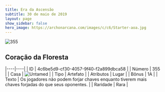 ```yaml
---
title: Era da Ascensão
subtitle: 30 de maio de 2019
layout: page
show_sidebar: false
hero_image: https://archonarcana.com/images/c/c6/Starter-aoa.jpg
---
```


![355](https://cdn.keyforgegame.com/media/card_front/pt/435_355_F53F9G8GX28P_pt.png)

## Coração da Floresta

|----|----|
| ID | 4c6be5d9-cf30-4057-9f40-f2a899dbca58 |
| Número | 355 |
| Casa | ![Untamed](https://archonarcana.com/images/thumb/b/bd/Untamed.png/22px-Untamed.png "Indomados") |
| Tipo | Artefato |
| Atributos | Lugar |
| Bônus | 1A |
| Texto | Os jogadores não podem forjar chaves enquanto tiverem mais chaves forjadas do que seus oponentes. |
| Raridade | Rara |
